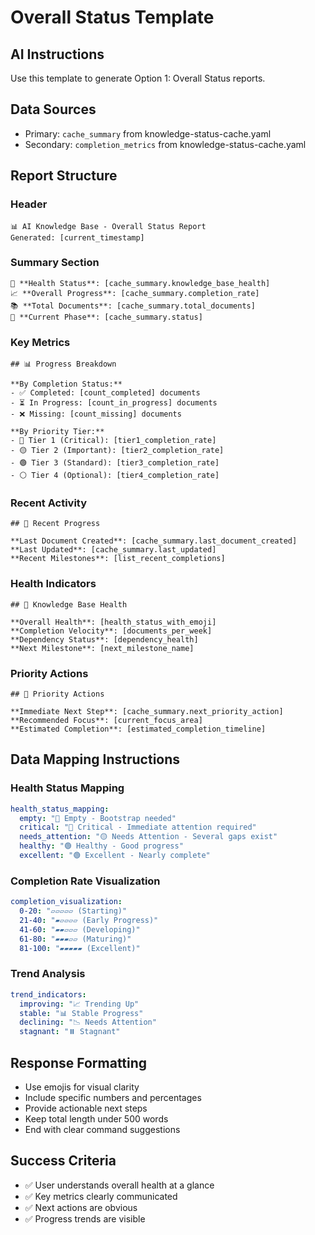 # Overall Status Template

## AI Instructions
Use this template to generate Option 1: Overall Status reports.

## Data Sources
- Primary: `cache_summary` from knowledge-status-cache.yaml
- Secondary: `completion_metrics` from knowledge-status-cache.yaml

## Report Structure

### Header
```
📊 AI Knowledge Base - Overall Status Report
Generated: [current_timestamp]
```

### Summary Section
```
🎯 **Health Status**: [cache_summary.knowledge_base_health]
📈 **Overall Progress**: [cache_summary.completion_rate]
📚 **Total Documents**: [cache_summary.total_documents]
🔄 **Current Phase**: [cache_summary.status]
```

### Key Metrics
```
## 📊 Progress Breakdown

**By Completion Status:**
- ✅ Completed: [count_completed] documents
- ⏳ In Progress: [count_in_progress] documents  
- ❌ Missing: [count_missing] documents

**By Priority Tier:**
- 🔴 Tier 1 (Critical): [tier1_completion_rate]
- 🟡 Tier 2 (Important): [tier2_completion_rate]
- 🟢 Tier 3 (Standard): [tier3_completion_rate]
- ⚪ Tier 4 (Optional): [tier4_completion_rate]
```

### Recent Activity
```
## 📅 Recent Progress

**Last Document Created**: [cache_summary.last_document_created]
**Last Updated**: [cache_summary.last_updated]
**Recent Milestones**: [list_recent_completions]
```

### Health Indicators
```
## 🏥 Knowledge Base Health

**Overall Health**: [health_status_with_emoji]
**Completion Velocity**: [documents_per_week]
**Dependency Status**: [dependency_health]
**Next Milestone**: [next_milestone_name]
```

### Priority Actions
```
## 🎯 Priority Actions

**Immediate Next Step**: [cache_summary.next_priority_action]
**Recommended Focus**: [current_focus_area]
**Estimated Completion**: [estimated_completion_timeline]
```

## Data Mapping Instructions

### Health Status Mapping
```yaml
health_status_mapping:
  empty: "🔴 Empty - Bootstrap needed"
  critical: "🔴 Critical - Immediate attention required"
  needs_attention: "🟡 Needs Attention - Several gaps exist"
  healthy: "🟢 Healthy - Good progress"
  excellent: "🟢 Excellent - Nearly complete"
```

### Completion Rate Visualization
```yaml
completion_visualization:
  0-20: "▱▱▱▱▱ (Starting)"
  21-40: "▰▱▱▱▱ (Early Progress)"
  41-60: "▰▰▱▱▱ (Developing)"
  61-80: "▰▰▰▱▱ (Maturing)"
  81-100: "▰▰▰▰▰ (Excellent)"
```

### Trend Analysis
```yaml
trend_indicators:
  improving: "📈 Trending Up"
  stable: "📊 Stable Progress"
  declining: "📉 Needs Attention"
  stagnant: "⏸️ Stagnant"
```

## Response Formatting
- Use emojis for visual clarity
- Include specific numbers and percentages
- Provide actionable next steps
- Keep total length under 500 words
- End with clear command suggestions

## Success Criteria
- ✅ User understands overall health at a glance
- ✅ Key metrics clearly communicated
- ✅ Next actions are obvious
- ✅ Progress trends are visible